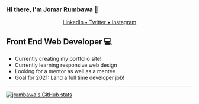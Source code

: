 ### Hi there, I'm Jomar Rumbawa 👋
<p align="center">
  <a href="https://linkedin.com/in/jrumbawa">LinkedIn • </a> 
  <a href="https://twitter.com/jrumbawa_">Twitter • </a> 
  <a href="https://instagram.com/jrumbawa">Instagram</a> 
</p>

## Front End Web Developer 💻
- Currently creating my portfolio site! 
- Currently learning responsive web design
- Looking for a mentor as well as a mentee
- Goal for 2021: Land a full time developer job!

---

[![jrumbawa's GitHub stats](https://github-readme-stats.vercel.app/api?username=jrumbawa)](https://github.com/anuraghazra/github-readme-stats)
